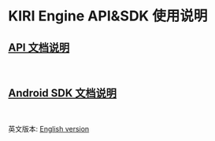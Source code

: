 # KIRI Engine API&SDK 使用说明

## [API 文档说明](https://docs.kiriengine.app/quickstart/)

<br/>

## [Android SDK 文档说明](SDK/Android/README_Chinese.md)

<br/>

英文版本: [English version](README.md)

